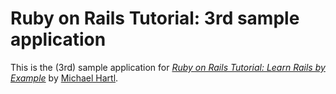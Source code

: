 # Ruby on Rails Tutorial: 3rd sample application

This is the (3rd) sample application for
[*Ruby on Rails Tutorial: Learn Rails by Example*](http://railstutorial.org/)
by [Michael Hartl](http://michaelhartl.com/).
